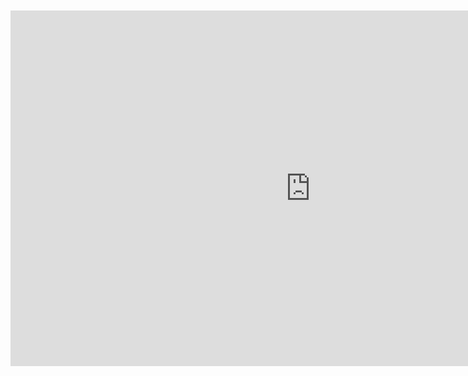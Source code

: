 <br>
<br>

<iframe src="https://docs.google.com/presentation/d/e/2PACX-1vRNUdBleXtGzli2RlifMW5o5juDlB4AmsZkxO0FifoZWkTxjS6jyvNyCUWpKBDpkg7nrahAaRC4HAP6/embed?start=false&loop=false&delayms=3000" frameborder="0" width="960" height="569" allowfullscreen="true" mozallowfullscreen="true" webkitallowfullscreen="true"></iframe>
